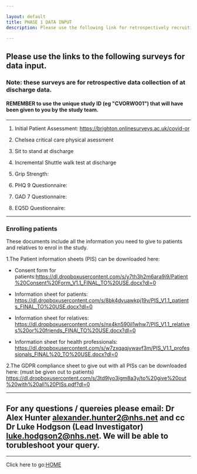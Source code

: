 ```yaml
---

layout: default
title: PHASE 1 DATA INPUT
description: Please use the following link for retrospectively recruiting patients. These surveys are for DISCHARGE data.

---
```


## Please use the links to the following surveys for data input. 
### Note: these surveys are for retrospective data collection of at discharge data.  

#### REMEMBER to use the unique study ID (eg "CVORW001") that will have been given to you by the study team. 

------------------

1. Initial Patient Assessment: <https://brighton.onlinesurveys.ac.uk/covid-or>
  
  
2. Chelsea critical care physical asessment
  
  
3. Sit to stand at discharge


4. Incremental Shuttle walk test at discharge
  

5. Grip Strength:
  

6. PHQ 9 Questionnaire:
  
  
7. GAD 7 Questionnaire:
  

8. EQ5D Questionnaire:


-------------------

### Enrolling patients 
 
These documents include all the information you need to give to patients and relatives to enrol in the study.

1.The Patient information sheets (PIS) can be downloaded here:
 
- Consent form for patients:<https://dl.dropboxusercontent.com/s/y7th3h2m6ara9i9/Patient%20Consent%20Form_V1.1_FINAL_TO%20USE.docx?dl=0>
 
 - Information sheet for patients: <https://dl.dropboxusercontent.com/s/8bk4dyuawkpj19v/PIS_V1.1_patients_FINAL_TO%20USE.docx?dl=0>
 
 - Information sheet for relatives: <https://dl.dropboxusercontent.com/s/nx4kn590il1whw7/PIS_V1.1_relatives%20or%20friends_FINAl_TO%20USE.docx?dl=0>
 
 - Information sheet for health professionals: <https://dl.dropboxusercontent.com/s/w7zxqaqjywavf3m/PIS_V1.1_professionals_FINAL%20_TO%20USE.docx?dl=0>
 
2.The GDPR compliance sheet to give out with all PISs can be downloaded here: (must be given out to patients)
   <https://dl.dropboxusercontent.com/s/3td9lyo3igm8a3y/to%20give%20out%20with%20all%20PISs.pdf?dl=0>
     
     
--------------------  
   
## For any questions / quereies please email: Dr Alex Hunter <alexander.hunter2@nhs.net> and cc Dr Luke Hodgson (Lead Investigator) <luke.hodgson2@nhs.net>. We will be able to torubleshoot your query. 

---------------
  
Click here to go:[HOME](./index.md)

